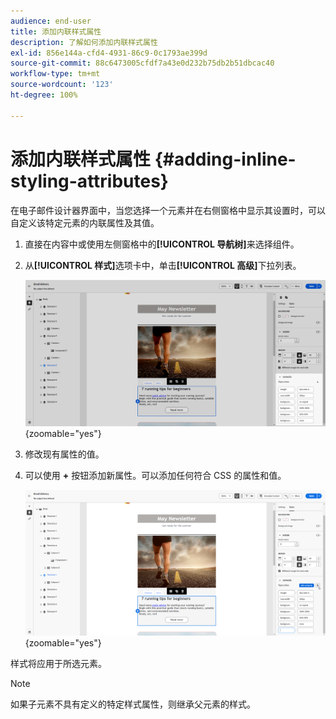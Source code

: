 ```yaml
---
audience: end-user
title: 添加内联样式属性
description: 了解如何添加内联样式属性
exl-id: 856e144a-cfd4-4931-86c9-0c1793ae399d
source-git-commit: 88c6473005cfdf7a43e0d232b75db2b51dbcac40
workflow-type: tm+mt
source-wordcount: '123'
ht-degree: 100%

---
```



# 添加内联样式属性 {#adding-inline-styling-attributes}

在电子邮件设计器界面中，当您选择一个元素并在右侧窗格中显示其设置时，可以自定义该特定元素的内联属性及其值。

1. 直接在内容中或使用左侧窗格中的&#x200B;**[!UICONTROL 导航树]**&#x200B;来选择组件。

1. 从&#x200B;**[!UICONTROL 样式]**&#x200B;选项卡中，单击&#x200B;**[!UICONTROL 高级]**&#x200B;下拉列表。

   ![](assets/styles_1.png){zoomable="yes"}

1. 修改现有属性的值。

1. 可以使用 **+** 按钮添加新属性。可以添加任何符合 CSS 的属性和值。

   ![](assets/styles_2.png){zoomable="yes"}

样式将应用于所选元素。

>[!NOTE]
>
>如果子元素不具有定义的特定样式属性，则继承父元素的样式。

